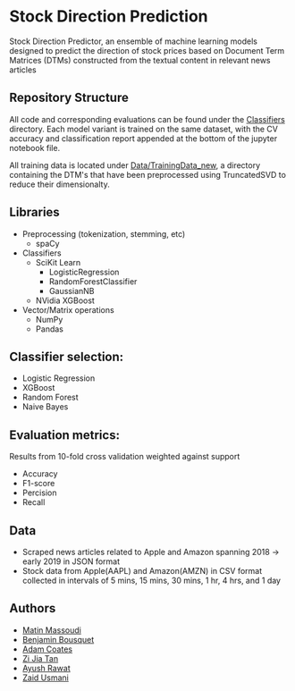# Stock Direction Prediction

Stock Direction Predictor, an ensemble of machine learning models designed to predict the direction of stock prices based on Document Term Matrices (DTMs) constructed from the textual content in relevant news articles

## Repository Structure
All code and corresponding evaluations can be found under the [Classifiers](https://github.com/Matin-M/StockDirectionPrediction/tree/main/Classifiers) directory. Each model variant is trained on the same dataset, with the CV accuracy and classification report appended at the bottom of the jupyter notebook file. 

All training data is located under [Data/TrainingData_new](https://github.com/Matin-M/StockDirectionPrediction/tree/main/Data/TrainingData_New), a directory containing the DTM's that have been preprocessed using TruncatedSVD to reduce their dimensionalty. 

## Libraries
- Preprocessing (tokenization, stemming, etc)
	- spaCy
- Classifiers
	- SciKit Learn
		- LogisticRegression
		- RandomForestClassifier
		- GaussianNB
	- NVidia XGBoost
 - Vector/Matrix operations
	- NumPy
	- Pandas

## Classifier selection:
- Logistic Regression
- XGBoost
- Random Forest
- Naive Bayes

## Evaluation metrics:
Results from 10-fold cross validation weighted against support
- Accuracy
- F1-score
- Percision
- Recall

## Data
- Scraped news articles related to Apple and Amazon spanning 2018 -> early 2019 in JSON format
- Stock data from Apple(AAPL) and Amazon(AMZN) in CSV format collected in intervals of 5 mins, 15 mins, 30 mins, 1 hr, 4 hrs, and 1 day

## Authors
- [Matin Massoudi](https://github.com/Matin-M)
- [Benjamin Bousquet](https://www.github.com/benbousquet)
- [Adam Coates](https://github.com/adamjcoates)
- [Zi Jia Tan](https://github.com/zijia07912)
- [Ayush Rawat](https://www.github.com/)
- [Zaid Usmani](https://www.github.com/)
